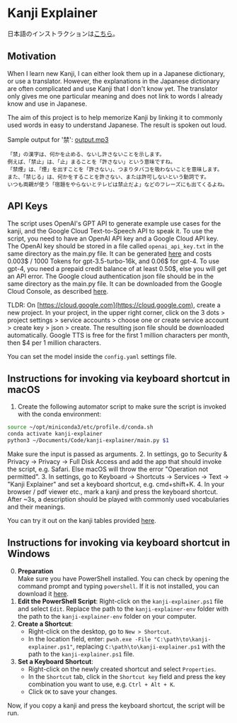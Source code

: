 # Kanji Explainer

日本語のインストラクションは[こちら](https://github.com/kaieberl/kanji-explainer/blob/main/Installation_jp.md)。

## Motivation

When I learn new Kanji, I can either look them up in a Japanese dictionary, or use a translator.
However, the explanations in the Japanese dictionary are often complicated and use Kanji that I don't know yet.
The translator only gives me one particular meaning and does not link to words I already know and use in Japanese.

The aim of this project is to help memorize Kanji by linking it to commonly used words in easy to understand Japanese.
The result is spoken out loud.

Sample output for '禁': [output.mp3](https://github.com/kaieberl/kanji-explainer/assets/84288341/91235cf6-1bb4-417e-af0c-bd95a8fb2658)
```
「禁」の漢字は、何かを止める、ないし許さないことを示します。
例えば、「禁止」は、「止」まることを「許さない」という意味ですね。
「禁煙」は、「煙」を出すことを「許さない」、つまりタバコを吸わないことを意味します。
また、「禁じる」は、何かをすることを許さない、または許可しないという動詞です。
いつも両親が使う「宿題をやらないとテレビは禁止だよ」などのフレーズにも出てくるよね。
```

## API Keys

The script uses OpenAI's GPT API to generate example use cases for the kanji, and the Google Cloud Text-to-Speech API to speak it.
To use the script, you need to have an OpenAI API key and a Google Cloud API key.
The OpenAI key should be stored in a file called `openai_api_key.txt` in the same directory as the main.py file.
It can be generated [here](https://platform.openai.com/account/api-keys) and costs 0.003$ / 1000 Tokens for gpt-3.5-turbo-16k, and 0.06$ for gpt-4.
To use gpt-4, you need a prepaid credit balance of at least 0.50$, else you will get an API error.
The Google cloud authentication json file should be in the same directory as the main.py file. It can be downloaded from the Google Cloud Console, as described [here](https://cloud.google.com/api-keys/docs/create-manage-api-keys).

TLDR: On [https://cloud.google.com](https://cloud.google.com), create a new project. In your project, in the upper right corner, click on the 3 dots > project settings > service accounts > choose one or create service account > create key > json > create.
The resulting json file should be downloaded automatically.
Google TTS is free for the first 1 million characters per month, then $4 per 1 million characters.

You can set the model inside the `config.yaml` settings file.

## Instructions for invoking via keyboard shortcut in macOS

1. Create the following automator script to make sure the script is invoked with the conda environment:
```bash
source ~/opt/miniconda3/etc/profile.d/conda.sh
conda activate kanji-explainer
python3 ~/Documents/Code/kanji-explainer/main.py $1
```
Make sure the input is passed as arguments.
2. In settings, go to Security & Privacy -> Privacy -> Full Disk Access and add the app that should invoke the script, e.g. Safari. 
Else macOS will throw the error "Operation not permitted".
3. In settings, go to Keyboard -> Shortcuts -> Services -> Text -> "Kanji Explainer" and set a keyboard shortcut, e.g. cmd+shift+K.
4. In your browser / pdf viewer etc., mark a kanji and press the keyboard shortcut. After ~3s, a description should be played with commonly used vocabularies and their meanings.

You can try it out on the kanji tables provided [here](https://xn--fdk3a7ctb5192box5b.com/es/4nen_jp_kanji_hyo_002.html).

## Instructions for invoking via keyboard shortcut in Windows
0. **Preparation**  
    Make sure you have PowerShell installed. You can check by opening the command prompt and typing `powershell`. If it is not installed, you can download it [here](https://docs.microsoft.com/en-us/powershell/scripting/install/installing-powershell?view=powershell-7.1).
1. **Edit the PowerShell Script**:
   Right-click on the `kanji-explainer.ps1` file and select `Edit`. Replace the path to the `kanji-explainer-env` folder with the path to the `kanji-explainer-env` folder on your computer.
2. **Create a Shortcut**:
    - Right-click on the desktop, go to `New > Shortcut`.
    - In the location field, enter: `pwsh.exe -File "C:\path\to\kanji-explainer.ps1"`, replacing `C:\path\to\kanji-explainer.ps1` with the path to the `kanji-explainer.ps1` file.
3. **Set a Keyboard Shortcut**:
    - Right-click on the newly created shortcut and select `Properties`.
    - In the `Shortcut` tab, click in the `Shortcut key` field and press the key combination you want to use, e.g. `Ctrl + Alt + K`.
    - Click `OK` to save your changes.

Now, if you copy a kanji and press the keyboard shortcut, the script will be run.